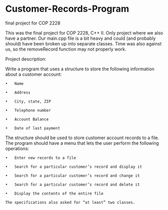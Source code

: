 # Customer-Records-Program
final project for COP 2228

This was the final project for COP 2228, C++ II. Only project where we also have a partner. Our main.cpp file is a bit heavy and could (and probably should) have been broken up into separate classes. Time was also against us, so the removeRecord function may not properly work. 
  
Project description: 
  
  
  Write a program that uses a structure to store the following information about a customer account:
	
	•	Name
	
	•	Address
	
	•	City, state, ZIP
	
	•	Telephone number
	
	•	Account Balance
	
	•	Date of last payment

  
  
  The structure should be used to store customer account records to a file. The program should have a menu that lets the user perform the following operations:
	
	•	Enter new records to a file
	
	•	Search for a particular customer’s record and display it
	
	•	Search for a particular customer’s record and change it
	
	•	Search for a particular customer’s record and delete it
	
	•	Display the contents of the entire file
	
	The specifications also asked for “at least” two classes.
 
